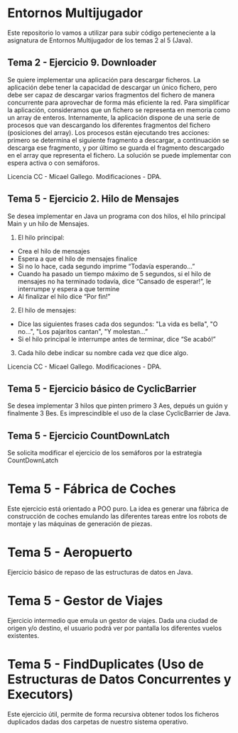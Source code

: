 # Entornos Multijugador
Este repositorio lo vamos a utilizar para subir código perteneciente a la asignatura de Entornos Multijugador de los temas 2 al 5 (Java).

## Tema 2 - Ejercicio 9. Downloader
Se quiere implementar una aplicación para descargar ficheros. La aplicación debe tener la capacidad de descargar un único fichero, pero debe ser capaz de descargar varios fragmentos del fichero de manera concurrente para aprovechar de forma más eficiente la red.
Para simplificar la aplicación, consideramos que un fichero se representa en memoria como un array de enteros. Internamente, la aplicación dispone de una serie de procesos que van descargando los diferentes fragmentos del fichero (posiciones del array). Los procesos están ejecutando tres acciones: primero se determina el siguiente fragmento a descargar, a continuación se descarga ese fragmento, y por último se guarda el fragmento descargado en el array que representa el fichero. La solución se puede implementar con espera activa o con semáforos.

Licencia CC - Micael Gallego. 
Modificaciones - DPA.

## Tema 5 - Ejercicio 2. Hilo de Mensajes

Se desea implementar en Java un programa con dos hilos, el hilo principal Main y un hilo de Mensajes.

1. El hilo principal:
  - Crea el hilo de mensajes
  - Espera a que el hilo de mensajes finalice
  - Si no lo hace, cada segundo imprime “Todavía esperando…”
  - Cuando ha pasado un tiempo máximo de 5 segundos, si el hilo de mensajes no ha terminado todavía, dice “Cansado de esperar!”, le interrumpe y espera a que termine
  - Al finalizar el hilo dice “Por fin!”

2. El hilo de mensajes:
  - Dice las siguientes frases cada dos segundos: "La vida es bella", "O no...", "Los pajaritos cantan", "Y molestan...”
  - Si el hilo principal le interrumpe antes de terminar, dice “Se acabó!”

3. Cada hilo debe indicar su nombre cada vez que dice algo.

Licencia CC - Micael Gallego. 
Modificaciones - DPA.

## Tema 5 - Ejercicio básico de CyclicBarrier

Se desea implementar 3 hilos que pinten primero 3 Aes, depués un guión y finalmente 3 Bes. Es imprescindible el uso de la clase CyclicBarrier de Java.

## Tema 5 - Ejercicio CountDownLatch

Se solicita modificar el ejercicio de los semáforos por la estrategia CountDownLatch

# Tema 5 - Fábrica de Coches

Este ejercicio está orientado a POO puro. La idea es generar una fábrica de construcción de coches emulando las diferentes tareas entre los robots de montaje y las máquinas de generación de piezas.

# Tema 5 - Aeropuerto

Ejercicio básico de repaso de las estructuras de datos en Java.

# Tema 5 - Gestor de Viajes

Ejercicio intermedio que emula un gestor de viajes. Dada una ciudad de origen y/o destino, el usuario podrá ver por pantalla los diferentes vuelos existentes.

# Tema 5 - FindDuplicates (Uso de Estructuras de Datos Concurrentes y Executors)

Este ejercicio útil, permite de forma recursiva obtener todos los ficheros duplicados dadas dos carpetas de nuestro sistema operativo.
